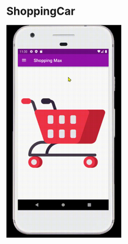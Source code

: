 
# ShoppingCar

<img src="https://github.com/Ebmora/Reto2/blob/main/Android-Emulator-Pixel_API_30_5554-2022-11-17-23-30-09.gif" width="300"/>
